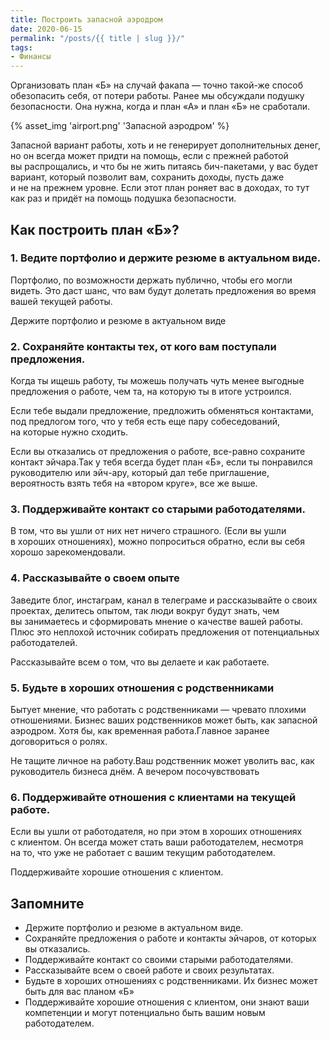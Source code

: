 ```yaml
---
title: Построить запасной аэродром
date: 2020-06-15
permalink: "/posts/{{ title | slug }}/"
tags:
- Финансы
---
```

Организовать план &laquo;Б&raquo; на&nbsp;случай факапа&nbsp;&mdash; точно такой-же способ обезопасить себя, от&nbsp;потери работы. Ранее мы&nbsp;обсуждали подушку безопасности. Она нужна, когда и&nbsp;план &laquo;А&raquo; и&nbsp;план &laquo;Б&raquo; не&nbsp;сработали.

{% asset_img 'airport.png' 'Запасной аэродром' %}

Запасной вариант работы, хоть и&nbsp;не&nbsp;генерирует дополнительных денег, но&nbsp;он&nbsp;всегда может придти на&nbsp;помощь, если с&nbsp;прежней работой вы&nbsp;распрощались, и&nbsp;что&nbsp;бы не&nbsp;жить питаясь бич-пакетами, у&nbsp;вас будет вариант, который позволит вам, сохранить доходы, пусть даже и&nbsp;не&nbsp;на&nbsp;прежнем уровне. Если этот план роняет вас в&nbsp;доходах, то&nbsp;тут как раз и&nbsp;придёт на&nbsp;помощь подушка безопасности.

## Как построить план «Б»?

### 1. Ведите портфолио и держите резюме в актуальном виде.
Портфолио, по&nbsp;возможности держать публично, чтобы его могли видеть. Это даст шанс, что вам будут долетать предложения во&nbsp;время вашей текущей работы.

Держите портфолио и&nbsp;резюме в&nbsp;актуальном виде

### 2. Сохраняйте контакты тех, от кого вам поступали предложения.
Когда ты&nbsp;ищешь работу, ты&nbsp;можешь получать чуть менее выгодные предложения о&nbsp;работе, чем&nbsp;та, на&nbsp;которую ты&nbsp;в&nbsp;итоге устроился.

Если тебе выдали предложение, предложить обменяться контактами, под предлогом того, что у&nbsp;тебя есть еще пару собеседований, на&nbsp;которые нужно сходить.

Если вы&nbsp;отказались от&nbsp;предложения о&nbsp;работе, все-равно сохраните контакт эйчара.Так у&nbsp;тебя всегда будет план &laquo;Б&raquo;, если ты&nbsp;понравился руководителю или эйч-ару, который дал тебе приглашение, вероятность взять тебя на&nbsp;&laquo;втором круге&raquo;, все&nbsp;же выше.

### 3. Поддерживайте контакт со&nbsp;старыми работодателями.
В&nbsp;том, что вы&nbsp;ушли от&nbsp;них нет ничего страшного. (Если вы&nbsp;ушли в&nbsp;хороших отношениях), можно попроситься обратно, если вы&nbsp;себя хорошо зарекомендовали.

### 4. Рассказывайте о&nbsp;своем опыте
Заведите блог, инстаграм, канал в&nbsp;телеграме и&nbsp;рассказывайте о&nbsp;своих проектах, делитесь опытом, так люди вокруг будут знать, чем вы&nbsp;занимаетесь и&nbsp;сформировать мнение о&nbsp;качестве вашей работы. Плюс это неплохой источник собирать предложения от&nbsp;потенциальных работодателей.

Рассказывайте всем о&nbsp;том, что вы&nbsp;делаете и&nbsp;как работаете.

### 5. Будьте в&nbsp;хороших отношения с&nbsp;родственниками
Бытует мнение, что работать с&nbsp;родственниками&nbsp;&mdash; чревато плохими отношениями. Бизнес ваших родственников может быть, как запасной аэродром. Хотя&nbsp;бы, как временная работа.Главное заранее договориться о&nbsp;ролях.

Не&nbsp;тащите личное на&nbsp;работу.Ваш родственник может уволить вас, как руководитель бизнеса днём. А&nbsp;вечером посочувствовать

### 6. Поддерживайте отношения с клиентами на текущей работе.
Если вы&nbsp;ушли от&nbsp;работодателя, но&nbsp;при этом в&nbsp;хороших отношениях с&nbsp;клиентом. Он&nbsp;всегда может стать ваши работодателем, несмотря на&nbsp;то, что уже не&nbsp;работает с&nbsp;вашим текущим работодателем.

Поддерживайте хорошие отношения с&nbsp;клиентом.

## Запомните
- Держите портфолио и&nbsp;резюме в&nbsp;актуальном виде.
- Сохраняйте предложения о&nbsp;работе и&nbsp;контакты эйчаров, от&nbsp;которых вы&nbsp;отказались.
- Поддерживайте контакт со&nbsp;своими старыми работодателями.
- Рассказывайте всем о&nbsp;своей работе и&nbsp;своих результатах.
- Будьте в&nbsp;хороших отношениях с&nbsp;родственниками. Их&nbsp;бизнес может быть для вас планом &laquo;Б&raquo;
- Поддерживайте хорошие отношения с&nbsp;клиентом, они знают ваши компетенции и&nbsp;могут потенциально быть вашим новым работодателем.